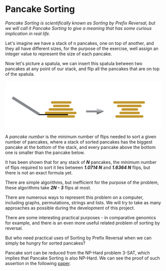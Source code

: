# Pancake Sorting

_Pancake Sorting is scientifically known as Sorting by Prefix Reversal, but we will call it Pancake Sorting to give a meaning that has some curious implication in real life._

Let&#39;s imagine we have a stack of n pancakes, one on top of another, and they all have different sizes, for the purpose of the exercise, well assign an integer value to represent the size of each pancake.

Now let&#39;s picture a spatula, we can insert this spatula between two pancakes at any point of our stack, and flip all the pancakes that are on top of the spatula.

<p align="center">
  <img src="https://github.com/anguloramiresd/PancakeSorting/blob/main/pancakes.PNG" width="650" title="example">
</p>

A _pancake number_ is the minimum number of flips needed to sort a given number of pancakes, where a stack of sorted pancakes has the biggest pancake at the bottom of the stack, and every pancake above the bottom one is smaller than the pancake below.

It has been shown that for any stack of ___N___ pancakes, the minimum number of flips required to sort it lies between ___1.0714 N___ and ___1.6364 N___ flips, but there is not an exact formula yet.

There are simple algorithms, but inefficient for the purpose of the problem, these algorithms take ___2N - 3___ flips at most.

There are numerous ways to represent this problem on a computer, including graphs, permutations, strings and lists. We will try to take as many approaches as possible during the development of this project.

There are some interesting practical purposes - in comparative genomics for example, and there is an even more useful related problem of sorting by reversal.

  But who need practical uses of Sorting by Prefix Reversal when we can simply be hungry for sorted pancakes?

Pancake sort can be reduced from the NP-Hard problem 3-SAT, which implies that Pancake Sorting is also NP-Hard.
We can see the proof of such assertion in the following [paper](https://arxiv.org/abs/1111.0434v1).



